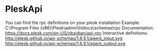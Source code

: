 # PleskApi
You can find the rpc definitions on your plesk installation
Example: C:\Program Files (x86)\Plesk\admin\htdocs\schemas\rpc
Documentation: https://docs.plesk.com/en-US/obsidian/api-rpc
Interactive definitions: http://plesk.github.io/api-schemas/1.6.9.1/agent_input.svg http://plesk.github.io/api-schemas/1.6.9.1/agent_output.svg 